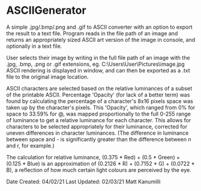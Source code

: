 # ASCIIGenerator
A simple .jpg/.bmp/.png and .gif to ASCII converter with an option to export the result to a text file. Program reads in the file path of an image and returns an appropriately sized ASCII art version of the image in console, and optionally in a text file.

User selects their image by writing in the full file path of an image with the .jpg, .bmp, .png or .gif extensions, eg. C:\Users\User\Pictures\image.jpg ASCII rendering is displayed in window, and can then be exported as a .txt file to the original image location.

ASCII characters are selected based on the relative luminances of a subset of the printable ASCII. Percentage 'Opacity' (for lack of a better term) was found by calculating the percentage of a character's 8x16 pixels space was taken up by the character's pixels. This 'Opacity', which ranged from 0% for space to 33.59% for @, was mapped proportionally to the full 0-255 range of luminance to get a relative luminance for each character. This allows for characters to be selected appropriately for their luminance, corrected for uneven differences in character luminances. (The difference in luminance between space and - is significantly greater than the difference between n and r, for example.)

The calculation for relative luminance, (0.375 * Red) + (0.5 * Green) + (0.125 * Blue) is an approximation of (0.2126 * R) + (0.7152 * G) + (0.0722 * B), a reflection of how much certain light colours are perceived by the eye.

Date Created: 04/02/21 Last Updated: 02/03/21 Matt Kanumilli
